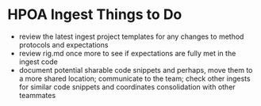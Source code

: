 # HPOA Ingest Things to Do

- review the latest ingest project templates for any changes to method protocols and expectations
- review rig.md once more to see if expectations are fully met in the ingest code
- document potential sharable code snippets and perhaps, move them to a more shared location; communicate to the team; check other ingests for similar code snippets and coordinates consolidation with other teammates
